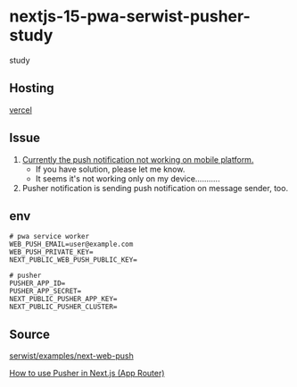 # nextjs-15-pwa-serwist-pusher-study
study

## Hosting
[vercel](https://nextjs-15-pwa-serwist-pusher-study.vercel.app/)

## Issue
1. [Currently the push notification not working on mobile platform.](https://github.com/web-push-libs/web-push/issues/929)
    - If you have solution, please let me know.
    - It seems it's not working only on my device...........
2. Pusher notification is sending push notification on message sender, too.

## env
```shell
# pwa service worker
WEB_PUSH_EMAIL=user@example.com
WEB_PUSH_PRIVATE_KEY=
NEXT_PUBLIC_WEB_PUSH_PUBLIC_KEY=

# pusher
PUSHER_APP_ID=
PUSHER_APP_SECRET=
NEXT_PUBLIC_PUSHER_APP_KEY=
NEXT_PUBLIC_PUSHER_CLUSTER=
```

## Source
[serwist/examples/next-web-push](https://github.com/serwist/serwist/tree/main/examples/next-web-push)

[How to use Pusher in Next.js (App Router)](https://selcuk00.medium.com/how-to-use-pusher-in-next-js-app-router-1132b8ddf3b5)